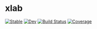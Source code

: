 # xlab

[![Stable](https://img.shields.io/badge/docs-stable-blue.svg)](https://MikelElorza.github.io/xlab.jl/stable/)
[![Dev](https://img.shields.io/badge/docs-dev-blue.svg)](https://MikelElorza.github.io/xlab.jl/dev/)
[![Build Status](https://github.com/MikelElorza/xlab.jl/actions/workflows/CI.yml/badge.svg?branch=master)](https://github.com/MikelElorza/xlab.jl/actions/workflows/CI.yml?query=branch%3Amaster)
[![Coverage](https://codecov.io/gh/MikelElorza/xlab.jl/branch/master/graph/badge.svg)](https://codecov.io/gh/MikelElorza/xlab.jl)
